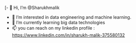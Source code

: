 [- 👋 Hi, I’m @Sharukhmalik
- 👀 I’m interested in data engineering and machine learning.
- 🌱 I’m currently learning big data technologies
- 📫 you can reach on my linkedin profile : https://www.linkedin.com/in/sharukh-malik-375580132
